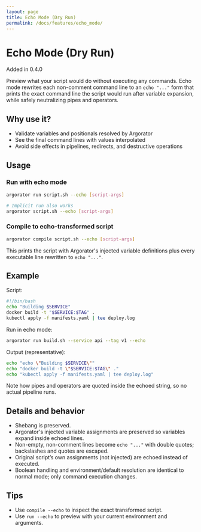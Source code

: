 ```yaml
---
layout: page
title: Echo Mode (Dry Run)
permalink: /docs/features/echo_mode/
---
```


# Echo Mode (Dry Run)

Added in 0.4.0

Preview what your script would do without executing any commands. Echo mode rewrites each non-comment command line to an `echo "..."` form that prints the exact command line the script would run after variable expansion, while safely neutralizing pipes and operators.

## Why use it?

- Validate variables and positionals resolved by Argorator
- See the final command lines with values interpolated
- Avoid side effects in pipelines, redirects, and destructive operations

## Usage

### Run with echo mode

```bash
argorator run script.sh --echo [script-args]

# Implicit run also works
argorator script.sh --echo [script-args]
```

### Compile to echo-transformed script

```bash
argorator compile script.sh --echo [script-args]
```

This prints the script with Argorator's injected variable definitions plus every executable line rewritten to `echo "..."`.

## Example

Script:

```bash
#!/bin/bash
echo "Building $SERVICE"
docker build -t "$SERVICE:$TAG" .
kubectl apply -f manifests.yaml | tee deploy.log
```

Run in echo mode:

```bash
argorator run build.sh --service api --tag v1 --echo
```

Output (representative):

```bash
echo "echo \"Building $SERVICE\""
echo "docker build -t \"$SERVICE:$TAG\" ."
echo "kubectl apply -f manifests.yaml | tee deploy.log"
```

Note how pipes and operators are quoted inside the echoed string, so no actual pipeline runs.

## Details and behavior

- Shebang is preserved.
- Argorator's injected variable assignments are preserved so variables expand inside echoed lines.
- Non-empty, non-comment lines become `echo "..."` with double quotes; backslashes and quotes are escaped.
- Original script’s own assignments (not injected) are echoed instead of executed.
- Boolean handling and environment/default resolution are identical to normal mode; only command execution changes.

## Tips

- Use `compile --echo` to inspect the exact transformed script.
- Use `run --echo` to preview with your current environment and arguments.
